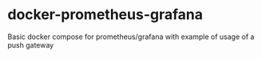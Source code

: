 # docker-prometheus-grafana
Basic docker compose for prometheus/grafana with example of usage of a push gateway
